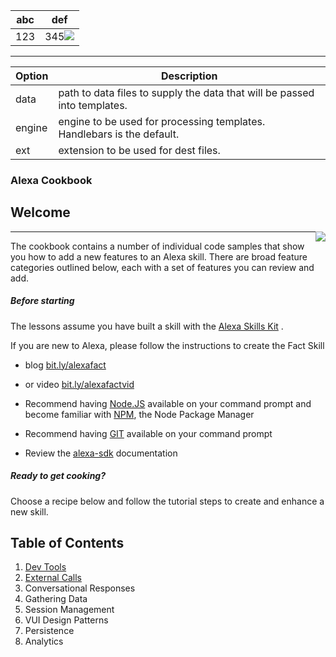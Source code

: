 | abc | def |
| --- | --- |
| 123 | 345 <img style="float: right;" src="https://s3.amazonaws.com/alexa-hackathon/iotweb/img/alexa.png"> |

<hr />

| Option | Description |
| ------ | ----------- |
| data   | path to data files to supply the data that will be passed into templates. |
| engine | engine to be used for processing templates. Handlebars is the default. |
| ext    | extension to be used for dest files. |

### Alexa Cookbook
## Welcome
<img style="float: right;" src="https://s3.amazonaws.com/alexa-hackathon/iotweb/img/alexa.png">
<hr />

The cookbook contains a number of individual code samples that show you how to add a new features to an Alexa skill.
There are broad feature categories outlined below, each with a set of features you can review and add.

##### Before starting
The lessons assume you have built a skill with the [Alexa Skills Kit](https://developer.amazon.com/ask) .

If you are new to Alexa, please follow the instructions to create the Fact Skill
* blog [bit.ly/alexafact](bit.ly/alexafact)
* or video [bit.ly/alexafactvid](bit.ly/alexafactvid)

* Recommend having [Node.JS](https://nodejs.org/en/) available on your command prompt and become familiar with [NPM](https://www.npmjs.com), the Node Package Manager
* Recommend having [GIT](http://www.git.com) available on your command prompt
* Review the [alexa-sdk](https://www.npmjs.com/package/alexa-sdk) documentation

##### Ready to get cooking?

Choose a recipe below and follow the tutorial steps to create and enhance a new skill.
## Table of Contents

1. [Dev Tools](DevTools)
2. [External Calls](ExternalCalls)
3. Conversational Responses
4. Gathering Data
5. Session Management
6. VUI Design Patterns
7. Persistence
8. Analytics
